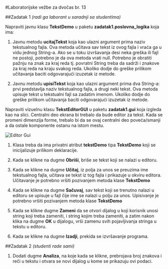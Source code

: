 #Laboratorijske vežbe za dvočas br. 13

##Zadatak 1
*(radi ga laborant u saradnji sa studentima)*

Napraviti javnu klasu **TekstDemo** u paketu **zadatak1.poslovna_logika** koja ima:

1. Javnu metodu **ucitajTekst** koja kao ulazni argument prima naziv tekstualnog fajla. Ova metoda učitava
sav tekst iz ovog fajla i vraća ga u vidu jednog String-a. Ako se u toku izvršavanja desi neka
greška ili fajl ne postoji, potrebno je da ova metoda vrati null. Potrebno je obratiti pažnju na
znak za kraj reda tj. povratni String treba da sadrži i znakove za kraj reda na kraju svakog
reda. Ukoliko dodje do greške prilikom učitavanja baciti odgovarajući izuzetak iz metode.

2. Javnu metodu **upisiTekst** koja kao ulazni argument prima dva String-a: prvi predstavlja naziv
tekstualnog fajla, a drugi neki tekst. Ova metoda upisuje tekst u tekstualni fajl sa zadatim
imenom. Ukoliko dodje do greške prilikom učitavanja baciti odgovarajući izuzetak iz metode.

Napraviti vizuelnu klasu **TekstEditorGUI** u paketu **zadatak1.gui** koja izgleda kao na
slici. Centralni deo ekrana bi trebalo da bude editor za tekst. Kada se promeni dimenzija forme,
trebalo bi da se ovaj centralni deo poveća/smanji a da ostale komponente ostanu na istom mestu.

![Editor Gui](editor-gui.png)

1. Klasa treba da ima privatni atribut **tekstDemo** tipa **TekstDemo** koji se inicijalizuje prilikom deklaracije.

2. Kada se klikne na dugme **Obriši**, briše se tekst koji se nalazi u editoru. 

3. Kada se klikne na dugme **Učitaj**, iz polja za unos se preuzima ime tekstualnog fajla, učitava se tekst iz tog fajla i prikazuje u okviru editora. Učitavanje je potrebno vršiti pozivanjem metoda klase **TekstDemo**

4. Kada se klikne na dugme **Sačuvaj**, sav tekst koji se trenutno nalazi u editoru se upisuje u fajl čije ime se nalazi u polju za unos. Upisivanje je potrebno vršiti pozivanjem metoda klase **TekstDemo** 

5. Kada se klikne dugme **Zameni** da se otvori dijalog u koji korisnik unosi string koji treba zameniti, i string kojim treba zameniti, a zatim nakon klika na dugme **OK** u dijalogu, vrši zamenu svih pojavljivanja stringa u tekstu u editoru.

6. Kada se klikne na dugme **Izadji**, prekida se izvršavanje programa.

##Zadatak 2
*(studenti rade sami)*

1. Dodati dugme **Analiza**, na koje kada se klikne, prebrojava broj znakova i reči u tekstu i otvara se novi dijalog u kome se
prikazuju ovi podaci. 

